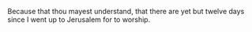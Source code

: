 Because that thou mayest understand, that there are yet but twelve days since I went up to Jerusalem for to worship.

